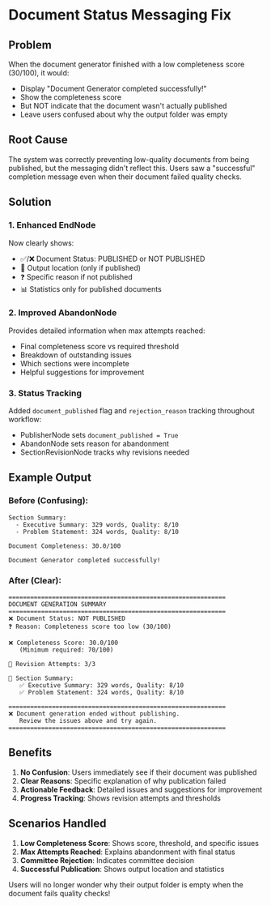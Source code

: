 # Document Status Messaging Fix

## Problem
When the document generator finished with a low completeness score (30/100), it would:
- Display "Document Generator completed successfully!" 
- Show the completeness score
- But NOT indicate that the document wasn't actually published
- Leave users confused about why the output folder was empty

## Root Cause
The system was correctly preventing low-quality documents from being published, but the messaging didn't reflect this. Users saw a "successful" completion message even when their document failed quality checks.

## Solution

### 1. Enhanced EndNode
Now clearly shows:
- ✅/❌ Document Status: PUBLISHED or NOT PUBLISHED
- 📁 Output location (only if published)
- ❓ Specific reason if not published
- 📊 Statistics only for published documents

### 2. Improved AbandonNode
Provides detailed information when max attempts reached:
- Final completeness score vs required threshold
- Breakdown of outstanding issues
- Which sections were incomplete
- Helpful suggestions for improvement

### 3. Status Tracking
Added `document_published` flag and `rejection_reason` tracking throughout workflow:
- PublisherNode sets `document_published = True`
- AbandonNode sets reason for abandonment
- SectionRevisionNode tracks why revisions needed

## Example Output

### Before (Confusing):
```
Section Summary:
  - Executive Summary: 329 words, Quality: 8/10
  - Problem Statement: 324 words, Quality: 8/10
  
Document Completeness: 30.0/100

Document Generator completed successfully!
```

### After (Clear):
```
============================================================
DOCUMENT GENERATION SUMMARY
============================================================
❌ Document Status: NOT PUBLISHED
❓ Reason: Completeness score too low (30/100)

❌ Completeness Score: 30.0/100
   (Minimum required: 70/100)

🔄 Revision Attempts: 3/3

📝 Section Summary:
   ✅ Executive Summary: 329 words, Quality: 8/10
   ✅ Problem Statement: 324 words, Quality: 8/10

============================================================
❌ Document generation ended without publishing.
   Review the issues above and try again.
============================================================
```

## Benefits

1. **No Confusion**: Users immediately see if their document was published
2. **Clear Reasons**: Specific explanation of why publication failed
3. **Actionable Feedback**: Detailed issues and suggestions for improvement
4. **Progress Tracking**: Shows revision attempts and thresholds

## Scenarios Handled

1. **Low Completeness Score**: Shows score, threshold, and specific issues
2. **Max Attempts Reached**: Explains abandonment with final status
3. **Committee Rejection**: Indicates committee decision
4. **Successful Publication**: Shows output location and statistics

Users will no longer wonder why their output folder is empty when the document fails quality checks!